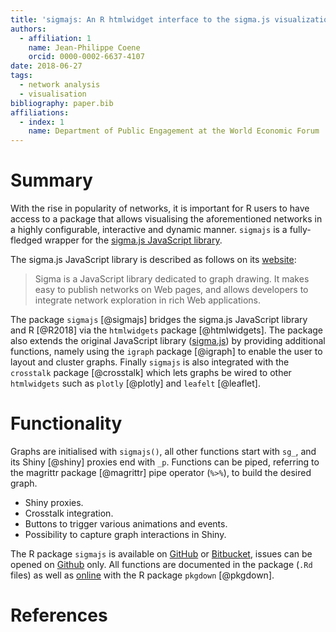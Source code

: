 ```yaml
---
title: 'sigmajs: An R htmlwidget interface to the sigma.js visualization library'
authors:
  - affiliation: 1
    name: Jean-Philippe Coene
    orcid: 0000-0002-6637-4107
date: 2018-06-27
tags:
  - network analysis
  - visualisation
bibliography: paper.bib
affiliations:
  - index: 1
    name: Department of Public Engagement at the World Economic Forum
---
```


# Summary

With the rise in popularity of networks, it is important for R users to have access to a package that allows visualising the aforementioned networks in a highly configurable, interactive and dynamic manner. `sigmajs` is a fully-fledged wrapper for the [sigma.js JavaScript library](http://sigmajs.org/).

The sigma.js JavaScript library is described as follows on its [website](http://sigmajs.org/): 

> Sigma is a JavaScript library dedicated to graph drawing. It makes easy to publish networks on Web pages, and allows developers to integrate network exploration in rich Web applications.

The package `sigmajs` [@sigmajs] bridges the sigma.js JavaScript 
library and R [@R2018] via the `htmlwidgets` package [@htmlwidgets]. The package also 
extends the original JavaScript library ([sigma.js](http://sigmajs.org/)) by providing additional functions, namely using 
the `igraph` package [@igraph] to enable the user to layout and cluster graphs. 
Finally `sigmajs` is also integrated with the `crosstalk` package [@crosstalk] which 
lets graphs be wired to other `htmlwidgets` such as `plotly` [@plotly] and 
`leafelt` [@leaflet].

# Functionality

Graphs are initialised with `sigmajs()`, all other functions start with `sg_`, and its Shiny [@shiny] proxies end with `_p`. Functions can be piped, referring to the magrittr package [@magrittr] pipe operator (`%>%`), to build the desired graph.

* Shiny proxies.
* Crosstalk integration.
* Buttons to trigger various animations and events.
* Possibility to capture graph interactions in Shiny.

The R package `sigmajs` is available on [GitHub](https://github.com/JohnCoene/sigmajs) or 
[Bitbucket](https://bitbucket.org/JohnCoene/sigmajs), issues can be opened on 
[Github](https://github.com/JohnCoene/sigmajs/issues) only. All functions are documented in 
the package (`.Rd` files) as well as [online](http://sigmajs.john-coene.com/) with the R package
`pkgdown` [@pkgdown].

# References
